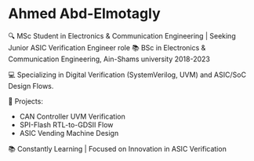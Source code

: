 # Ahmed Abd-Elmotagly

🔍 MSc Student in Electronics & Communication Engineering | Seeking Junior ASIC Verification Engineer role 
📚 BSc in Electronics & Communication Engineering, Ain-Shams university 2018-2023

💻 Specializing in Digital Verification (SystemVerilog, UVM) and ASIC/SoC Design Flows.

🚀 Projects:
- CAN Controller UVM Verification
- SPI-Flash RTL-to-GDSII Flow
- ASIC Vending Machine Design

📚 Constantly Learning | Focused on Innovation in ASIC Verification
